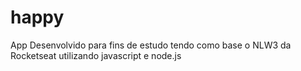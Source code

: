 # happy
App Desenvolvido para fins de estudo tendo como base o NLW3 da Rocketseat utilizando javascript e node.js
